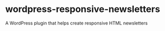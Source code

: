 # wordpress-responsive-newsletters
A WordPress plugin that helps create responsive HTML newsletters
